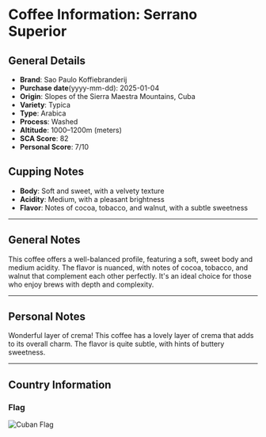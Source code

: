 # Coffee Information: Serrano Superior
## General Details
* **Brand**: Sao Paulo Koffiebranderij  
* **Purchase date**(yyyy-mm-dd): 2025-01-04 
* **Origin**: Slopes of the Sierra Maestra Mountains, Cuba
* **Variety**: Typica
* **Type**: Arabica
* **Process**: Washed
* **Altitude**: 1000–1200m (meters) 
* **SCA Score**: 82
* **Personal Score**: 7/10

## Cupping Notes
* **Body**: Soft and sweet, with a velvety texture
* **Acidity**: Medium, with a pleasant brightness
* **Flavor**: Notes of cocoa, tobacco, and walnut, with a subtle sweetness

---
## General Notes
This coffee offers a well-balanced profile, featuring a soft, sweet body and medium acidity. The flavor is nuanced, with notes of cocoa, tobacco, and walnut that complement each other perfectly. It's an ideal choice for those who enjoy brews with depth and complexity.

---
## Personal Notes
Wonderful layer of crema! This coffee has a lovely layer of crema that adds to its overall charm. The flavor is quite subtle, with hints of buttery sweetness. 

---
## Country Information
### Flag
![Cuban Flag](https://upload.wikimedia.org/wikipedia/commons/b/bd/Flag_of_Cuba.svg)